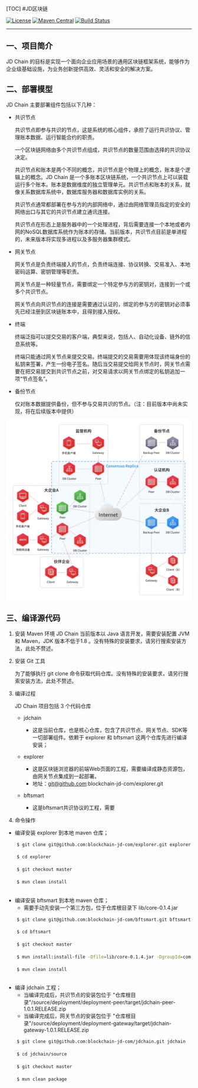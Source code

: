 [TOC]
#JD区块链


[![License](https://img.shields.io/badge/license-Apache%202-4EB1BA.svg)](https://www.apache.org/licenses/LICENSE-2.0.html)
[![Maven Central](https://maven-badges.herokuapp.com/maven-central/com.jd.blockchain/sdk-pack/badge.svg)](https://maven-badges.herokuapp.com/maven-central/com.jd.blockchain/sdk-pack/)
[![Build Status](https://travis-ci.com/blockchain-jd-com/jdchain.svg?branch=release%2F1.0.1)](https://travis-ci.org/blockchain-jd-com/jdchain)


------------------------------------------------------------------------

## 一、项目简介
JD Chain 的目标是实现一个面向企业应用场景的通用区块链框架系统，能够作为企业级基础设施，为业务创新提供高效、灵活和安全的解决方案。


## 二、部署模型

JD Chain 主要部署组件包括以下几种：

- 共识节点
    
    共识节点即参与共识的节点，这是系统的核心组件，承担了运行共识协议、管理账本数据、运行智能合约的职责。
    
    一个区块链网络由多个共识节点组成，共识节点的数量范围由选择的共识协议决定。

    共识节点和账本是两个不同的概念，共识节点是个物理上的概念，账本是个逻辑上的概念。JD Chain 是一个多账本区块链系统，一个共识节点上可以装载运行多个账本。账本是数据维度的独立管理单元。共识节点和账本的关系，就像关系数据库系统中，数据库服务器和数据库实例的关系。

    共识节点通常都部署在参与方的内部网络中，通过由网络管理员指定的安全的网络出口与其它的共识节点建立通讯连接。

    共识节点在形态上是服务器中的一个处理进程，背后需要连接一个本地或者内网的NoSQL数据库系统作为账本的存储。当前版本，共识节点目前是单进程的，未来版本将实现多进程以及多服务器集群模式。

- 网关节点

    网关节点是负责终端接入的节点，负责终端连接、协议转换、交易准入、本地密码运算、密钥管理等职责。

    网关节点是一种轻量节点，需要绑定一个特定参与方的密钥对，连接到一个或多个共识节点。

    网关节点向共识节点的连接是需要通过认证的，绑定的参与方的密钥对必须事先已经注册到区块链账本中，且得到接入授权。

- 终端

    终端泛指可以提交交易的客户端，典型来说，包括人、自动化设备、链外的信息系统等。

    终端只能通过网关节点来提交交易。终端提交的交易需要用体现该终端身份的私钥来签署，产生一份电子签名。随后当交易提交给网关节点时，网关节点需要在把交易提交到共识节点之前，对交易请求以网关节点绑定的私钥追加一项“节点签名”。


- 备份节点

    仅对账本数据提供备份，但不参与交易共识的节点。（注：目前版本中尚未实现，将在后续版本中提供）


![](docs/images/deployment.jpg)


## 三、编译源代码

 1. 安装 Maven 环境
    JD Chain 当前版本以 Java 语言开发，需要安装配置 JVM 和 Maven，JDK 版本不低于1.8 。没有特殊的安装要求，请另行搜索安装方法，此处不赘述。
 
 2. 安装 Git 工具
    
    为了能够执行 git clone 命令获取代码仓库。没有特殊的安装要求，请另行搜索安装方法，此处不赘述。
 
 3. 编译过程

    JD Chain 项目包括 3 个代码仓库

    - jdchain
        - 这是当前仓库，也是核心仓库，包含了共识节点、网关节点、SDK等一切部署组件。依赖于 explorer 和 bftsmart 这两个仓库先进行编译安装；
        
    - explorer
        - 这是区块链浏览器的前端Web页面的工程，需要编译成静态资源包，由网关节点集成到一起部署。
        - 地址：git@github.com:blockchain-jd-com/explorer.git

    - bftsmart
        - 这是bftsmart共识协议的工程，需要


4. 命令操作

- 编译安装 explorer 到本地 maven 仓库；
```sh
    $ git clone git@github.com:blockchain-jd-com/explorer.git explorer

    $ cd explorer

    $ git checkout master

    $ mvn clean install
    
```
- 编译安装 bftsmart 到本地 maven 仓库；
    - 需要手动先安装一个第三方包，位于仓库根目录下 lib/core-0.1.4.jar 
```sh
    $ git clone git@github.com:blockchain-jd-com/bftsmart.git bftsmart

    $ cd bftsmart

    $ git checkout master
    
    $ mvn install:install-file -Dfile=lib/core-0.1.4.jar -DgroupId=com.yahoo.ycsb -DartifactId=core -Dversion=0.1.4 -Dpackaging=jar

    $ mvn clean install
    
```
- 编译 jdchain 工程；
    - 当编译完成后，共识节点的安装包位于 "仓库根目录"/source/deployment/deployment-peer/target/jdchain-peer-1.0.1.RELEASE.zip
    - 当编译完成后，网关节点的安装包位于 "仓库根目录"/source/deployment/deployment-gateway/target/jdchain-gateway-1.0.1.RELEASE.zip

```sh
    $ git clone git@github.com:blockchain-jd-com/jdchain.git jdchain

    $ cd jdchain/source

    $ git checkout master

    $ mvn clean package
    
```

